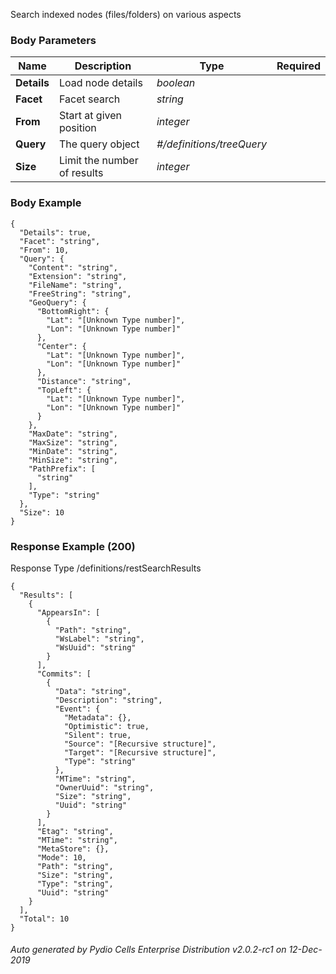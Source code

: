 






 
Search indexed nodes (files/folders) on various aspects  


### Body Parameters

Name | Description | Type | Required
---|---|---|---
**Details** | Load node details | _boolean_ |   
**Facet** | Facet search | _string_ |   
**From** | Start at given position | _integer_ |   
**Query** | The query object | _#/definitions/treeQuery_ |   
**Size** | Limit the number of results | _integer_ |   


### Body Example
```
{
  "Details": true,
  "Facet": "string",
  "From": 10,
  "Query": {
    "Content": "string",
    "Extension": "string",
    "FileName": "string",
    "FreeString": "string",
    "GeoQuery": {
      "BottomRight": {
        "Lat": "[Unknown Type number]",
        "Lon": "[Unknown Type number]"
      },
      "Center": {
        "Lat": "[Unknown Type number]",
        "Lon": "[Unknown Type number]"
      },
      "Distance": "string",
      "TopLeft": {
        "Lat": "[Unknown Type number]",
        "Lon": "[Unknown Type number]"
      }
    },
    "MaxDate": "string",
    "MaxSize": "string",
    "MinDate": "string",
    "MinSize": "string",
    "PathPrefix": [
      "string"
    ],
    "Type": "string"
  },
  "Size": 10
}
```






### Response Example (200)
Response Type /definitions/restSearchResults

```
{
  "Results": [
    {
      "AppearsIn": [
        {
          "Path": "string",
          "WsLabel": "string",
          "WsUuid": "string"
        }
      ],
      "Commits": [
        {
          "Data": "string",
          "Description": "string",
          "Event": {
            "Metadata": {},
            "Optimistic": true,
            "Silent": true,
            "Source": "[Recursive structure]",
            "Target": "[Recursive structure]",
            "Type": "string"
          },
          "MTime": "string",
          "OwnerUuid": "string",
          "Size": "string",
          "Uuid": "string"
        }
      ],
      "Etag": "string",
      "MTime": "string",
      "MetaStore": {},
      "Mode": 10,
      "Path": "string",
      "Size": "string",
      "Type": "string",
      "Uuid": "string"
    }
  ],
  "Total": 10
}
```




###### Auto generated by Pydio Cells Enterprise Distribution v2.0.2-rc1 on 12-Dec-2019
